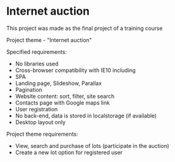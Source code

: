 # Internet auction
This project was made as the final project of a training course 

Project theme - "Internet auction" 

Specified requirements: 
- No libraries used 
- Cross-browser compatibility with IE10 including 
- SPA
- Landing page, Slideshow, Parallax
- Pagination
- Website content: sort, filter, site search 
- Contacts page with Google maps link  
- User registration 
- No back-end, data is stored in localstorage (if available)
- Desktop layout only

Project theme requirements: 
- View, search and purchase of lots (participate in the auction)
- Create a new lot option for registered user 
